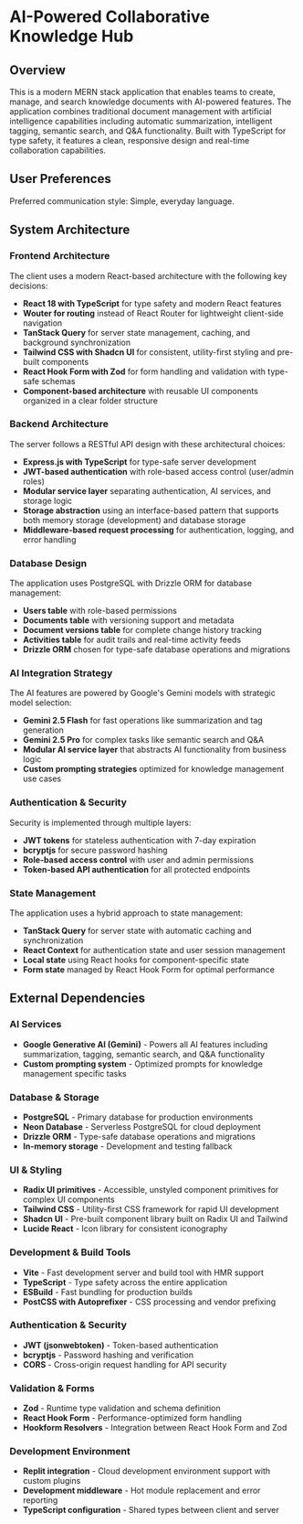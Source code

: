 # AI-Powered Collaborative Knowledge Hub

## Overview

This is a modern MERN stack application that enables teams to create, manage, and search knowledge documents with AI-powered features. The application combines traditional document management with artificial intelligence capabilities including automatic summarization, intelligent tagging, semantic search, and Q&A functionality. Built with TypeScript for type safety, it features a clean, responsive design and real-time collaboration capabilities.

## User Preferences

Preferred communication style: Simple, everyday language.

## System Architecture

### Frontend Architecture
The client uses a modern React-based architecture with the following key decisions:
- **React 18 with TypeScript** for type safety and modern React features
- **Wouter for routing** instead of React Router for lightweight client-side navigation
- **TanStack Query** for server state management, caching, and background synchronization
- **Tailwind CSS with Shadcn UI** for consistent, utility-first styling and pre-built components
- **React Hook Form with Zod** for form handling and validation with type-safe schemas
- **Component-based architecture** with reusable UI components organized in a clear folder structure

### Backend Architecture
The server follows a RESTful API design with these architectural choices:
- **Express.js with TypeScript** for type-safe server development
- **JWT-based authentication** with role-based access control (user/admin roles)
- **Modular service layer** separating authentication, AI services, and storage logic
- **Storage abstraction** using an interface-based pattern that supports both memory storage (development) and database storage
- **Middleware-based request processing** for authentication, logging, and error handling

### Database Design
The application uses PostgreSQL with Drizzle ORM for database management:
- **Users table** with role-based permissions
- **Documents table** with versioning support and metadata
- **Document versions table** for complete change history tracking
- **Activities table** for audit trails and real-time activity feeds
- **Drizzle ORM** chosen for type-safe database operations and migrations

### AI Integration Strategy
The AI features are powered by Google's Gemini models with strategic model selection:
- **Gemini 2.5 Flash** for fast operations like summarization and tag generation
- **Gemini 2.5 Pro** for complex tasks like semantic search and Q&A
- **Modular AI service layer** that abstracts AI functionality from business logic
- **Custom prompting strategies** optimized for knowledge management use cases

### Authentication & Security
Security is implemented through multiple layers:
- **JWT tokens** for stateless authentication with 7-day expiration
- **bcryptjs** for secure password hashing
- **Role-based access control** with user and admin permissions
- **Token-based API authentication** for all protected endpoints

### State Management
The application uses a hybrid approach to state management:
- **TanStack Query** for server state with automatic caching and synchronization
- **React Context** for authentication state and user session management
- **Local state** using React hooks for component-specific state
- **Form state** managed by React Hook Form for optimal performance

## External Dependencies

### AI Services
- **Google Generative AI (Gemini)** - Powers all AI features including summarization, tagging, semantic search, and Q&A functionality
- **Custom prompting system** - Optimized prompts for knowledge management specific tasks

### Database & Storage
- **PostgreSQL** - Primary database for production environments
- **Neon Database** - Serverless PostgreSQL for cloud deployment
- **Drizzle ORM** - Type-safe database operations and migrations
- **In-memory storage** - Development and testing fallback

### UI & Styling
- **Radix UI primitives** - Accessible, unstyled component primitives for complex UI components
- **Tailwind CSS** - Utility-first CSS framework for rapid UI development
- **Shadcn UI** - Pre-built component library built on Radix UI and Tailwind
- **Lucide React** - Icon library for consistent iconography

### Development & Build Tools
- **Vite** - Fast development server and build tool with HMR support
- **TypeScript** - Type safety across the entire application
- **ESBuild** - Fast bundling for production builds
- **PostCSS with Autoprefixer** - CSS processing and vendor prefixing

### Authentication & Security
- **JWT (jsonwebtoken)** - Token-based authentication
- **bcryptjs** - Password hashing and verification
- **CORS** - Cross-origin request handling for API security

### Validation & Forms
- **Zod** - Runtime type validation and schema definition
- **React Hook Form** - Performance-optimized form handling
- **Hookform Resolvers** - Integration between React Hook Form and Zod

### Development Environment
- **Replit integration** - Cloud development environment support with custom plugins
- **Development middleware** - Hot module replacement and error reporting
- **TypeScript configuration** - Shared types between client and server